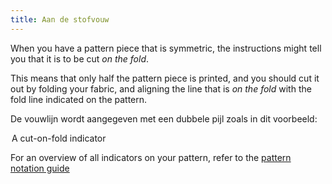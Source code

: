 ```yaml
---
title: Aan de stofvouw
---
```


When you have a pattern piece that is symmetric, the instructions might tell you that it is to be cut _on the fold_.

This means that only half the pattern piece is printed, and you should cut it out by folding your fabric, and aligning the line that is _on the fold_ with the fold line indicated on the pattern.

De vouwlijn wordt aangegeven met een dubbele pijl zoals in dit voorbeeld:

<Legend part="cutonfold">A cut-on-fold indicator</Legend>

<Tip>

For an overview of all indicators on your pattern, refer to the [pattern notation guide](/docs/various/notation/)

</Tip>
